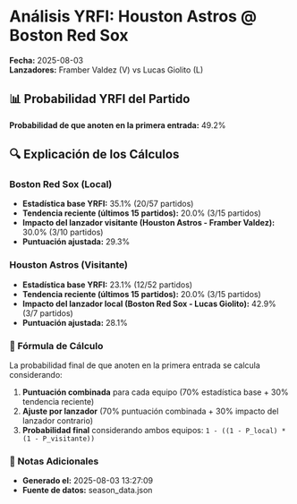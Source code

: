 # Análisis YRFI: Houston Astros @ Boston Red Sox

**Fecha:** 2025-08-03  
**Lanzadores:** Framber Valdez (V) vs Lucas Giolito (L)

## 📊 Probabilidad YRFI del Partido

**Probabilidad de que anoten en la primera entrada:** 49.2%

## 🔍 Explicación de los Cálculos

### Boston Red Sox (Local)
- **Estadística base YRFI:** 35.1% (20/57 partidos)
- **Tendencia reciente (últimos 15 partidos):** 20.0% (3/15 partidos)
- **Impacto del lanzador visitante (Houston Astros - Framber Valdez):** 30.0% (3/10 partidos)
- **Puntuación ajustada:** 29.3%

### Houston Astros (Visitante)
- **Estadística base YRFI:** 23.1% (12/52 partidos)
- **Tendencia reciente (últimos 15 partidos):** 20.0% (3/15 partidos)
- **Impacto del lanzador local (Boston Red Sox - Lucas Giolito):** 42.9% (3/7 partidos)
- **Puntuación ajustada:** 28.1%

### 📝 Fórmula de Cálculo

La probabilidad final de que anoten en la primera entrada se calcula considerando:
1. **Puntuación combinada** para cada equipo (70% estadística base + 30% tendencia reciente)
2. **Ajuste por lanzador** (70% puntuación combinada + 30% impacto del lanzador contrario)
3. **Probabilidad final** considerando ambos equipos: `1 - ((1 - P_local) * (1 - P_visitante))`

### 📌 Notas Adicionales

- **Generado el:** 2025-08-03 13:27:09
- **Fuente de datos:** season_data.json
